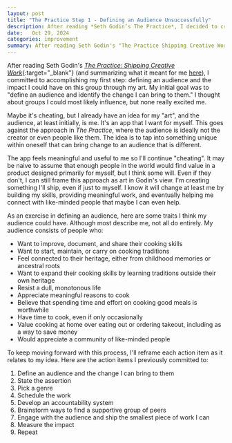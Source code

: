 ```yaml
---
layout: post
title: "The Practice Step 1 - Defining an Audience Unsuccessfully"
description: After reading *Seth Godin’s The Practice*, I decided to create something just for me—a personal app that feels meaningful. Even if it’s a bit unconventional, I’m building it for myself first, but who knows, maybe others will find value in it too. Follow along as I work through defining my audience, connecting with like-minded people, and taking small steps to bring this idea to life.
date:   Oct 29, 2024
categories: improvement
summary: After reading Seth Godin's "The Practice Shipping Creative Work", I committed to accomplishing my first step, defining an audience and the impact I could have on them through my art. My initial goal was to define an audience and identify the change I can bring to them...
---
```


After reading Seth Godin's [*The Practice: Shipping Creative Work*](https://www.amazon.com/The-Practice/dp/0241470048/){:target="_blank"} (and summarizing what it meant for me [here](/blog/seth-godin-the-practice)), I committed to accomplishing my first step: defining an audience and the impact I could have on this group through my art. My initial goal was to "define an audience and identify the change I can bring to them." I thought about groups I could most likely influence, but none really excited me.

Maybe it's cheating, but I already have an idea for my "art", and the audience, at least initially, is me. It's an app that I want for myself. This goes against the approach in *The Practice*, where the audience is ideally not the creator or even people like them. The idea is to tap into something unique within oneself that can bring change to an audience that is different.

The app feels meaningful and useful to me so I'll continue "cheating". It may be naive to assume that enough people in the world would find value in a product designed primarily for myself, but I think some will. Even if they don't, I can still frame this approach as art in Godin's view. I'm creating something I'll ship, even if just to myself. I know it will change at least me by building my skills, providing meaningful work, and eventually helping me connect with like-minded people that maybe I can even help.

As an exercise in defining an audience, here are some traits I think my audience could have. Although most describe me, not all do entirely. My audience consists of people who:

- Want to improve, document, and share their cooking skills
- Want to start, maintain, or carry on cooking traditions
- Feel connected to their heritage, either from childhood memories or ancestral roots
- Want to expand their cooking skills by learning traditions outside their own heritage
- Resist a dull, monotonous life
- Appreciate meaningful reasons to cook
- Believe that spending time and effort on cooking good meals is worthwhile
- Have time to cook, even if only occasionally
- Value cooking at home over eating out or ordering takeout, including as a way to save money
- Would appreciate a community of like-minded people

To keep moving forward with this process, I'll reframe each action item as it relates to my idea. Here are the action items I previously committed to:

1. Define an audience and the change I can bring to them
2. State the assertion
3. Pick a genre
4. Schedule the work
5. Develop an accountability system
6. Brainstorm ways to find a supportive group of peers
7. Engage with the audience and ship the smallest piece of work I can
8. Measure the impact
9. Repeat
